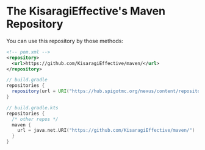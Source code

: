 # The KisaragiEffective's Maven Repository
You can use this repository by those methods:
```xml:pom.xml
<!-- pom.xml -->
<repository>
  <url>https://github.com/KisaragiEffective/maven/</url>
</repository>
```

```groovy
// build.gradle
repositories {
  repository(url = URI("https://hub.spigotmc.org/nexus/content/repositories/snapshots")
}
```

```kotlin
// build.gradle.kts
repositories {
  /* other repos */
  maven {
    url = java.net.URI("https://github.com/KisaragiEffective/maven/")
  }
}
```
